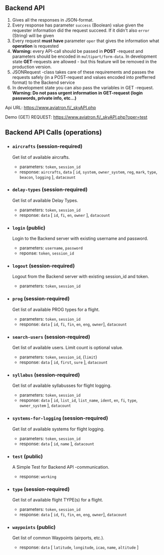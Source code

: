 ## Backend API

1. Gives all the responses in JSON-format.
2. Every response has parameter `success` (Boolean) value given the requester information did the request succeed. If it didn't also `error` (String) will be given
3. Every request **must have** parameter `oper` that gives the information what **operation** is requested
4. **Warning:** every API-call should be passed in **POST** -request and parameters should be encoded in `multipart/form-data`. In development state **GET**-requests are allowed - but this feature will be removed in the production version.
5. JSONRequest -class takes care of these requirements and passes the requests safely (in a POST-request and values encoded into prefferred format) to the Backend service
6. In development state you can also pass the variables in GET -request. **Warning: Do not pass urgent information in GET-request (login passwords, private info, etc...)**

Api URL: https://www.aviatron.fi/_skyAPI.php

Demo (GET) REQUEST: https://www.aviatron.fi/_skyAPI.php?oper=test

## Backend API Calls (operations)

- ### `aircrafts` (session-required)
  Get list of available aircrafts.

  - parameters: `token`, `session_id`
  - response: `aircrafts`, `data` [ `id`, `system`, `owner_system`, `reg`, `mark`, `type`, `beacon`, `logging` ], `datacount`

- ### `delay-types` (session-required)
  Get list of available Delay Types.

  - parameters: `token`, `session_id`
  - response: `data` [ `id`, `fi`, `en`, `owner` ], `datacount`
    
- ### `login` (public)
  Login to the Backend server with existing username and password.
  
  - parameters: `username`, `password`
  - reponse: `token`, `session_id`
  
- ### `logout` (session-required)
  Logout from the Backend server with existing session_id and token.
  
  - parameters: `token`, `session_id`

- ### `prog` (session-required)
  Get list of available PROG types for a flight.

  - parameters: `token`, `session_id`
  - response: `data` [ `id`, `fi`, `fin`, `en`, `eng`, `owner`], `datacount`

- ### `search-users` (session-required)
  Get list of available users. Limit count is optional value.

  - parameters: `token`, `session_id`, (`limit`)
  - response: `data` [ `id`, `first`, `sure` ], `datacount`
  
- ### `syllabus` (session-required)
  Get list of available syllabusses for flight logging.

  - parameters: `token`, `session_id`
  - response: `data` [ `id`, `list_id`, `list_name`, `ident`, `en`, `fi`, `type`, `owner_system` ], `datacount`  
  
- ### `systems-for-logging` (session-required)
  Get list of available systems for flight logging.

  - parameters: `token`, `session_id`
  - response: `data` [ `id`, `name` ], `datacount`    

- ### `test` (public)
  A Simple Test for Backend API -communication.
  
  - response: `working`

- ### `type` (session-required)
  Get list of available flight TYPE(s) for a flight.

  - parameters: `token`, `session_id`
  - response: `data` [ `id`, `fi`, `fin`, `en`, `eng`, `owner`], `datacount`

- ### `waypoints` (public)
  Get list of common Waypoints (airports, etc.).
  
  - response: `data` [ `latitude`, `longitude`, `icao`, `name`, `altitude` ]
